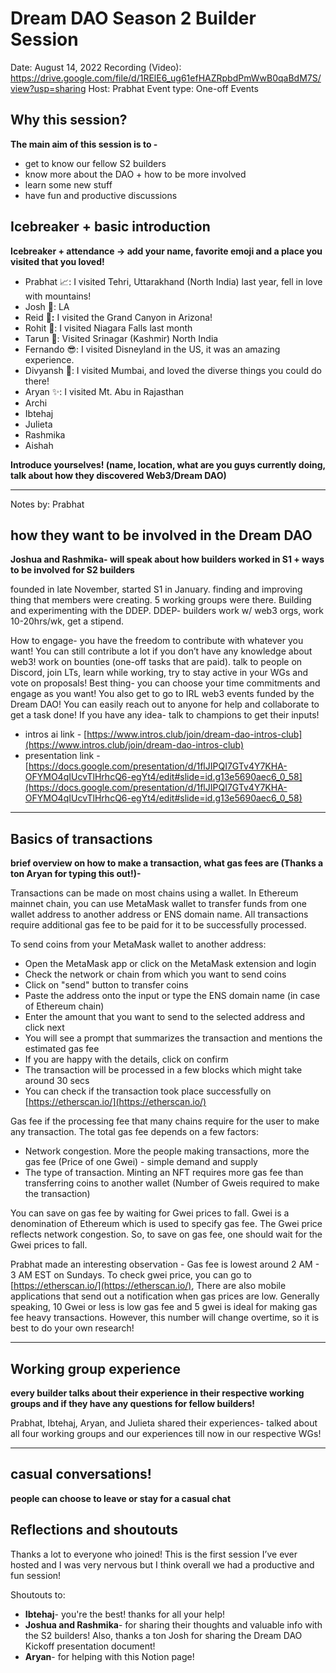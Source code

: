 # Dream DAO Season 2 Builder Session

Date: August 14, 2022
Recording (Video): https://drive.google.com/file/d/1RElE6_ug61efHAZRpbdPmWwB0qaBdM7S/view?usp=sharing
Host: Prabhat
Event type: One-off Events

## Why this session?

**The main aim of this session is to -**

- get to know our fellow S2 builders
- know more about the DAO + how to be more involved
- learn some new stuff
- have fun and productive discussions

## Icebreaker + basic introduction

**Icebreaker + attendance → add your name, favorite emoji and a place you visited that you loved!** 

- Prabhat 📈: I visited Tehri, Uttarakhand (North India) last year, fell in love with mountains!
- Josh 🙌: LA
- Reid **🍉:** I visited the Grand Canyon in Arizona!
- Rohit 🦍: I visited Niagara Falls last month
- Tarun 🤟: Visited Srinagar (Kashmir) North India
- Fernando 😎: I visited Disneyland in the US, it was an amazing experience.
- Divyansh 🍞: I visited Mumbai, and loved the diverse things you could do there!
- Aryan ✨: I visited Mt. Abu in Rajasthan
- Archi
- Ibtehaj
- Julieta
- Rashmika
- Aishah

**Introduce yourselves! (name, location, what are you guys currently doing, talk about how they discovered Web3/Dream DAO)**

---

Notes by: Prabhat

## how they want to be involved in the Dream DAO

**Joshua and Rashmika- will speak about how builders worked in S1 + ways to be involved for S2 builders** 

founded in late November, started S1 in January. finding and improving thing that members were creating. 5 working groups were there. Building and experimenting with the DDEP. DDEP- builders work w/ web3 orgs, work 10-20hrs/wk, get a stipend.  

How to engage- you have the freedom to contribute with whatever you want! You can still contribute a lot if you don’t have any knowledge about web3! work on bounties (one-off tasks that are paid). talk to people on Discord, join LTs, learn while working, try to stay active in your WGs and vote on proposals! Best thing- you can choose your time commitments and engage as you want! You also get to go to IRL web3 events funded by the Dream DAO! You can easily reach out to anyone for help and collaborate to get a task done! If you have any idea- talk to champions to get their inputs! 

- intros ai link - [https://www.intros.club/join/dream-dao-intros-club](https://www.intros.club/join/dream-dao-intros-club)
- presentation link - [https://docs.google.com/presentation/d/1flJIPQI7GTv4Y7KHA-OFYMO4qIUcvTlHrhcQ6-egYt4/edit#slide=id.g13e5690aec6_0_58](https://docs.google.com/presentation/d/1flJIPQI7GTv4Y7KHA-OFYMO4qIUcvTlHrhcQ6-egYt4/edit#slide=id.g13e5690aec6_0_58)

---

## Basics of transactions

**brief overview on how to make a transaction, what gas fees are (Thanks a ton Aryan for typing this out!)-** 

Transactions can be made on most chains using a wallet. In Ethereum mainnet chain, you can use MetaMask wallet to transfer funds from one wallet address to another address or ENS domain name. All transactions require additional gas fee to be paid for it to be successfully processed.

To send coins from your MetaMask wallet to another address:

- Open the MetaMask app or click on the MetaMask extension and login
- Check the network or chain from which you want to send coins
- Click on "send" button to transfer coins
- Paste the address onto the input or type the ENS domain name (in case of Ethereum chain)
- Enter the amount that you want to send to the selected address and click next
- You will see a prompt that summarizes the transaction and mentions the estimated gas fee
- If you are happy with the details, click on confirm
- The transaction will be processed in a few blocks which might take around 30 secs
- You can check if the transaction took place successfully on [https://etherscan.io/](https://etherscan.io/)

Gas fee if the processing fee that many chains require for the user to make any transaction. The total gas fee depends on a few factors:

- Network congestion. More the people making transactions, more the gas fee (Price of one Gwei) - simple demand and supply
- The type of transaction. Minting an NFT requires more gas fee than transferring coins to another wallet (Number of Gweis required to make the transaction)

You can save on gas fee by waiting for Gwei prices to fall. Gwei is a denomination of Ethereum which is used to specify gas fee. The Gwei price reflects network congestion. So, to save on gas fee, one should wait for the Gwei prices to fall.

Prabhat made an interesting observation - Gas fee is lowest around 2 AM - 3 AM EST on Sundays. To check gwei price, you can go to [https://etherscan.io/](https://etherscan.io/), There are also mobile applications that send out a notification when gas prices are low. Generally speaking, 10 Gwei or less is low gas fee and 5 gwei is ideal for making gas fee heavy transactions. However, this number will change overtime, so it is best to do your own research!

---

## Working group experience

**every builder talks about their experience in their respective working groups and if they have any questions for fellow builders!** 

Prabhat, Ibtehaj, Aryan, and Julieta shared their experiences- talked about all four working groups and our experiences till now in our respective WGs! 

---

## casual conversations!

**people can choose to leave or stay for a casual chat**

## Reflections and shoutouts

Thanks a lot to everyone who joined! This is the first session I’ve ever hosted and I was very nervous but I think overall we had a productive and fun session! 

Shoutouts to:

- **Ibtehaj**-  you're the best! thanks for all your help!
- **Joshua and Rashmika**- for sharing their thoughts and valuable info with the S2 builders! Also, thanks a ton Josh for sharing the Dream DAO Kickoff presentation document!
- **Aryan**- for helping with this Notion page!